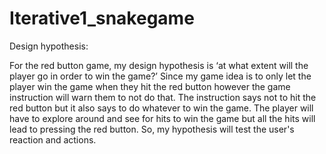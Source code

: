 # Iterative1_snakegame
 
Design hypothesis:

For the red button game, my design hypothesis is ‘at what extent will the player go in order to win the game?’ Since my game idea is to only let the player win the game when they hit the red button however the game instruction will warn them to not do that. The instruction says not to hit the red button but it also says to do whatever to win the game. The player will have to explore around and see for hits to win the game but all the hits will lead to pressing the red button. So, my hypothesis will test the user's reaction and actions.
